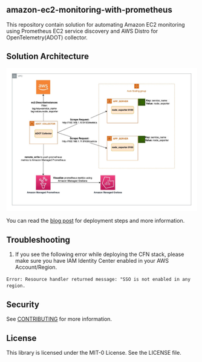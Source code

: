 ## amazon-ec2-monitoring-with-prometheus

This repository contain solution for automating Amazon EC2 monitoring using Prometheus EC2 service discovery and AWS Distro for OpenTelemetry(ADOT) collector.

## Solution Architecture
![Solution Architecture](/resources/ec2_sd_diagram_archiecture-Simple%20Scrape.jpg)

You can read the [blog post](https://aws.amazon.com/blogs/mt/automating-amazon-ec2-instance-monitoring-with-prometheus-ec2-service-discovery-and-aws-distro-for-opentelemetry/) for deployment steps and more information.

## Troubleshooting
1. If you see the following error while deploying the CFN stack, please make sure you have IAM Identity Center enabled in your AWS Account/Region.

`Error: Resource handler returned message: "SSO is not enabled in any region.`
## Security

See [CONTRIBUTING](CONTRIBUTING.md#security-issue-notifications) for more information.

## License

This library is licensed under the MIT-0 License. See the LICENSE file.

